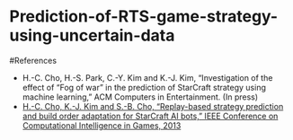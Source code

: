 # Prediction-of-RTS-game-strategy-using-uncertain-data

#References
* H.-C. Cho, H.-S. Park, C.-Y. Kim and K.-J. Kim, “Investigation of the effect of “Fog of war” in the prediction of StarCraft strategy using machine learning,” ACM Computers in Entertainment. (In press)
* [H.-C. Cho, K.-J. Kim and S.-B. Cho, “Replay-based strategy prediction and build order adaptation for StarCraft AI bots,” IEEE Conference on Computational Intelligence in Games, 2013](http://cilab.sejong.ac.kr/home/lib/exe/fetch.php?media=public:paper:cig_2013.pdf)
